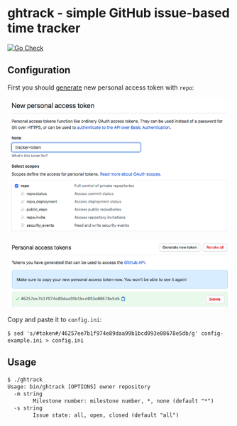 # ghtrack - simple GitHub issue-based time tracker
[![Go Check](https://github.com/pomidoroshev/ghtrack/workflows/Go%20Check/badge.svg?branch=master)](https://github.com/pomidoroshev/ghtrack/actions)

## Configuration

First you should [generate](https://github.com/settings/tokens/new) new personal access token with `repo`:

![](images/token-1.png)

![](images/token-2.png)

Copy and paste it to `config.ini`:

```
$ sed 's/#token#/46257ee7b1f974e89daa99b1bcd093e08678e5db/g' config-example.ini > config.ini
```

## Usage

```
$ ./ghtrack
Usage: bin/ghtrack [OPTIONS] owner repository
  -m string
    	Milestone number: milestone number, *, none (default "*")
  -s string
    	Issue state: all, open, closed (default "all")
```
